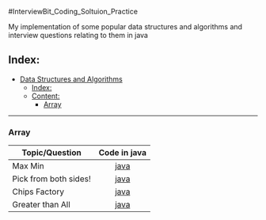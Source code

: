 #InterviewBit_Coding_Soltuion_Practice

My implementation of some popular data structures and algorithms and interview questions relating to them in java

## Index:

- [Data Structures and Algorithms](#Data-Structures-and-Algorithms)
  - [Index:](#Index)
  - [Content:](#Content)
    - [Array](#Array)

------------------------------------------------------------------------------

### Array 

| 			Topic/Question			                                            |	Code in java                           
|-----------------------------------|:------------------:|
|Max Min 	   |[java](Arrays/MaxMin.java)|
|Pick from both sides! 	 |[java](Arrays/PickFromBothSides.java)|
|Chips Factory 	 |[java](Arrays/ChipsFactory.java)|
|Greater than All |[java](Arrays/GreaterThanAll.java)|





